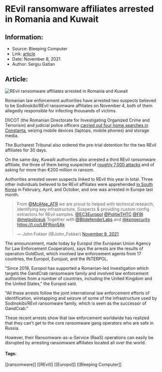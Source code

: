 # REvil ransomware affiliates arrested in Romania and Kuwait
### 

## Information:
+ Source: Bleeping Computer
+ Link: [article](https://www.bleepingcomputer.com/news/security/revil-ransomware-affiliates-arrested-in-romania-and-kuwait/)
+ Date: November 8, 2021
+ Author: Sergiu Gatlan


## Article:
![REvil ransomware affiliates arrested in Romania and Kuwait](https://www.bleepstatic.com/content/hl-images/2021/11/08/Europol_police.jpg)


Romanian law enforcement authorities have arrested two suspects believed to be Sodinokibi/REvil ransomware affiliates on November 4, both of them allegedly responsible for infecting thousands of victims.


DIICOT (the Romanian Directorate for Investigating Organized Crime and Terrorism) and judicial police officers [carried out four home searches in Constanța](https://diicot.ro/mass-media/3341-comunicat-de-presa-2-08-11-2021), seizing mobile devices (laptops, mobile phones) and storage media.


The Bucharest Tribunal also ordered the pre-trial detention for the two REvil affiliates for 30 days.


On the same day, Kuwaiti authorities also arrested a third REvil ransomware affiliate, the three of them being suspected of [roughly 7,000 attacks](https://twitter.com/Europol/status/1457722718166687751) and of asking for more than €200 million in ransom.


Authorities arrested seven suspects linked to REvil this year in total. Three other individuals believed to be REvil affiliates were apprehended [in South Korea](https://www.bleepingcomputer.com/news/security/gandcrab-ransomware-affiliate-arrested-for-phishing-attacks/) in February, April, and October, and one was arrested in Europe last month.




> 
> From [@McAfee\_ATR](https://twitter.com/McAfee_ATR?ref_src=twsrc%5Etfw) we are proud to helped with technical research, identifying key Infrastructure, Suspects & providing custom config extractors for REvil samples. [@EC3Europol](https://twitter.com/EC3Europol?ref_src=twsrc%5Etfw) [@PolitieTHTC](https://twitter.com/PolitieTHTC?ref_src=twsrc%5Etfw) [@FBI](https://twitter.com/FBI?ref_src=twsrc%5Etfw) [@metpoliceuk](https://twitter.com/metpoliceuk?ref_src=twsrc%5Etfw) Together with [@BitdefenderLabs](https://twitter.com/BitdefenderLabs?ref_src=twsrc%5Etfw) and [@kpnsecurity](https://twitter.com/kpnsecurity?ref_src=twsrc%5Etfw) <https://t.co/LBFRisnSAk>
> 
> 
> — John Fokker (@John\_Fokker) [November 8, 2021](https://twitter.com/John_Fokker/status/1457713283914506246?ref_src=twsrc%5Etfw)


The announcement, made today by Europol (the European Union Agency for Law Enforcement Cooperation), says the arrests are the results of operation GoldDust, which involved law enforcement agents from 17 countries, the Europol, Eurojust, and the INTERPOL.


"Since 2018, Europol has supported a Romanian-led investigation which targets the GandCrab ransomware family and involved law enforcement authorities from a number of countries, including the United Kingdom and the United States," the Europol said.


"All these arrests follow the joint international law enforcement efforts of identification, wiretapping and seizure of some of the infrastructure used by Sodinokibi/REvil ransomware family, which is seen as the successor of GandCrab."


These recent arrests show that law enforcement worldwide has realized that they can't get to the core ransomware gang operators who are safe in Russia.


However, their Ransomware-as-a-Service (RaaS) operations can easily be disrupted by arresting ransomware affiliates located all over the world.





#### Tags:
[[ransomware]] [[REvil]] [[Europol]] [[Bleeping Computer]]
